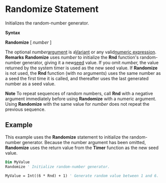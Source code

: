 
# Randomize Statement

Initializes the random-number generator.

 **Syntax**

 **Randomize** [ _number_ ]

The optional  _number_[argument](b8bdf64f-5920-1ae9-16d0-b26d09524a30.md) is a[Variant](b8bdf64f-5920-1ae9-16d0-b26d09524a30.md) or any valid[numeric expression](b8bdf64f-5920-1ae9-16d0-b26d09524a30.md).
 **Remarks**
 **Randomize** uses _number_ to initialize the **Rnd** function's random-number generator, giving it a new[seed](b8bdf64f-5920-1ae9-16d0-b26d09524a30.md) value. If you omit _number,_ the value returned by the system timer is used as the new seed value.
If  **Randomize** is not used, the **Rnd** function (with no arguments) uses the same number as a seed the first time it is called, and thereafter uses the last generated number as a seed value.

 **Note**  To repeat sequences of random numbers, call  **Rnd** with a negative argument immediately before using **Randomize** with a numeric argument. Using **Randomize** with the same value for _number_ does not repeat the previous sequence.


## Example

This example uses the  **Randomize** statement to initialize the random-number generator. Because the number argument has been omitted, **Randomize** uses the return value from the **Timer** function as the new seed value.


```vb
Dim MyValue 
Randomize ' Initialize random-number generator. 
 
MyValue = Int((6 * Rnd) + 1) ' Generate random value between 1 and 6. 

```

